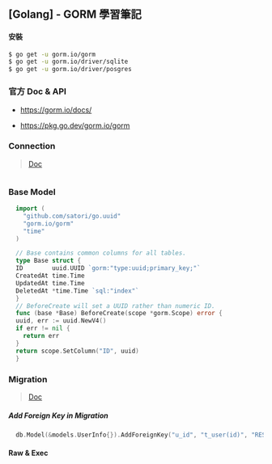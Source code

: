 ## [Golang] - GORM 學習筆記

#### 安裝

```bash
$ go get -u gorm.io/gorm
$ go get -u gorm.io/driver/sqlite
$ go get -u gorm.io/driver/posgres
```

### **官方 Doc & API**

* https://gorm.io/docs/

* https://pkg.go.dev/gorm.io/gorm

### **Connection**

> [Doc](https://gorm.io/docs/connecting_to_the_database.html)

```go

```

### **Base Model**
```go
  import (
    "github.com/satori/go.uuid"
    "gorm.io/gorm"
    "time"
  )

  // Base contains common columns for all tables.
  type Base struct {
  ID        uuid.UUID `gorm:"type:uuid;primary_key;"`
  CreatedAt time.Time
  UpdatedAt time.Time
  DeletedAt *time.Time `sql:"index"`
  }
  // BeforeCreate will set a UUID rather than numeric ID.
  func (base *Base) BeforeCreate(scope *gorm.Scope) error {
  uuid, err := uuid.NewV4()
  if err != nil {
    return err
  }
  return scope.SetColumn("ID", uuid)
  }
```

### **Migration**

> [Doc]()
##### Add Foreign Key in Migration
```go
  db.Model(&models.UserInfo{}).AddForeignKey("u_id", "t_user(id)", "RESTRICT", "RESTRICT")
```

#### Raw & Exec


